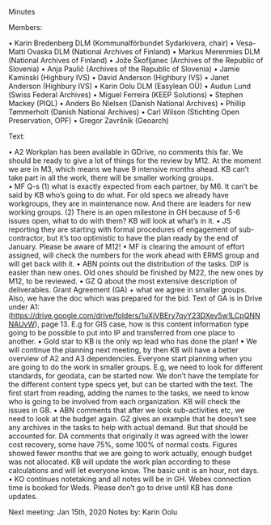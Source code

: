 Minutes

Members:

•	Karin Bredenberg DLM (Kommunalförbundet Sydarkivera, chair)
•	Vesa-Matti Ovaska DLM (National Archives of Finland)
•	Markus Merenmies DLM (National Archives of Finland)
•	Jože Škofljanec (Archives of the Republic of Slovenia)
•	Anja Paulič (Archives of the Republic of Slovenia) 
•	Jamie Kaminski (Highbury IVS)
•	David Anderson (Highbury IVS)
•	Janet Anderson (Highbury IVS)
•	Karin Oolu DLM (Easylean OÜ)
•	Audun Lund (Swiss Federal Archives)
•	Miguel Ferreira (KEEP Solutions)
•	Stephen Mackey (PIQL)
•	Anders Bo Nielsen (Danish National Archives)
•	Phillip Tømmerholt (Danish National Archives)
•	Carl Wilson (Stichting Open Preservation, OPF)
•	Gregor Završnik (Geoarch)

Text:

•	A2 Workplan has been available in GDrive, no comments this far. We should be ready to give a lot of things for the review by M12. At the moment we are in M3, which means we have 9 intensive months ahead. KB can’t take part in all the work, there will be smaller working groups.  
•	MF Q-s (1) what is exactly expected from each partner, by M6. It can’t be said by KB who’s going to do what. For old specs we already have workgroups, they are in maintenance now. And there are leaders for new working groups. (2) There is an open milestone in GH because of 5-6 issues open, what to do with them? KB will look at what’s in it. 
•	JS reporting they are starting with formal procedures of engagement of sub-contractor, but it’s too optimistic to have the plan ready by the end of January. Please be aware of M12! 
•	MF is clearing the amount of effort assigned, will check the numbers for the work ahead with ERMS group and will get back with it. 
•	ABN points out the distribution of the tasks. DIP is easier than new ones. Old ones should be finished by M22, the new ones by M12, to be reviewed. 
•	GZ Q about the most extensive description of deliverables. Grant Agreement (GA) + what we agree in smaller groups. Also, we have the doc which was prepared for the bid. Text of GA is in Drive under A1: (https://drive.google.com/drive/folders/1uXjVBEry7qyY23DXev5w1LCpQNNNAUvW), page 13. E.g for GIS case, how is this content information type going to be possible to put into IP and transferred from one place to another. 
•	Gold star to KB is the only wp lead who has done the plan! 
•	We will continue the planning next meeting, by then KB will have a better overview of A2 and A3 dependencies. Everyone start planning when you are going to do the work in smaller groups. E.g, we need to look for different standards, for geodata, can be started now. We don’t have the template for the different content type specs yet, but can be started with the text. The first start from reading, adding the names to the tasks, we need to know who is going to be involved from each organization. KB will check the issues in GB.
•	ABN comments that after we look sub-activities etc, we need to look at the budget again. GZ gives an example that he doesn’t see any archives in the tasks to help with actual demand. But that should be accounted for. DA comments that originally it was agreed with the lower cost recovery, some have 75%, some 100% of normal costs. Figures showed fewer months that we are going to work actually, enough budget was not allocated. KB will update the work plan according to these calculations and will let everyone know. The basic unit is an hour, not days. 
•	KO continues notetaking and all notes will be in GH. Webex connection time is booked for Weds. Please don’t go to drive until KB has done updates. 

Next meeting: Jan 15th, 2020
Notes by: Karin Oolu
